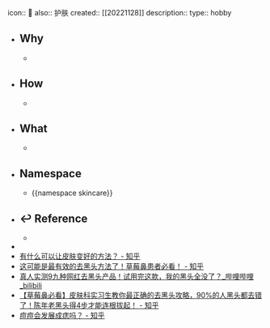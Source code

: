 icon:: 📄
also:: 护肤 
created:: [[20221128]]
description:: 
type:: hobby

- ## Why
  -
- ## How
  -
- ## What
  -
- ## Namespace
  - {{namespace skincare}}
- ## ↩ Reference
  -
-
- [有什么可以让皮肤变好的方法？ - 知乎](https://zhuanlan.zhihu.com/p/40181735?utm_id=0)
- [这可能是最有效的去黑头方法了！草莓鼻患者必看！ - 知乎](https://zhuanlan.zhihu.com/p/525231074)
- [真人实测9九种网红去黑头产品！试用完这款，我的黑头全没了？_哔哩哔哩_bilibili](https://www.bilibili.com/video/BV1WJ411r7Yf/)
- [【草莓鼻必看】皮肤科实习生教你最正确的去黑头攻略，90%的人黑头都去错了！陈年老黑头得4步才能连根拔起！ - 知乎](https://zhuanlan.zhihu.com/p/554716770)
- [痘痘会发展成痣吗？ - 知乎](https://www.zhihu.com/question/300887318)